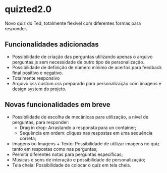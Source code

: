 # quizted2.0
Novo quiz do Ted, totalmente flexivel com diferentes formas para responder.

## Funcionalidades adicionadas
- Possibilidade de criação das perguntas utilizando apenas o arquivo perguntas.js sem necessidade de outro tipo de personalização.
- Possibilidade de definição de número mínimo de acertos para feedback final positivo e negativo.
- Totalmente responsivo
- Arquivo css custom.css preparado para personalização com imagens e design system do projeto.

## Novas funcionalidades em breve
- Possibilidade de escolha de mecânicas para utilização, a nível de perguntas, para responder:
  - Drag in drop: Arrastando a responsta para un container;
  - Sequência em ordem: cliques nas respostas em uma sequência correta;
- Imagens ou Imagens + Texto: Possibilidade de utilizar imagens no quiz tanto em respostas como nas perguntas;
- Permitir diferentes notas para perguntas específicas;
- Músicas e sons de interação e possibilidade de personalização;
- Tela cheia: Possibilidade de colocar o quiz em tela cheia.
